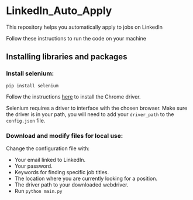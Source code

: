 # LinkedIn_Auto_Apply
This repository helps you automatically apply to jobs on LinkedIn

Follow these instructions to run the code on your machine

## Installing libraries and packages

### Install selenium:
`pip install selenium`


Follow the instructions [here](https://sites.google.com/a/chromium.org/chromedriver/downloads) to install the Chrome driver.

Selenium requires a driver to interface with the chosen browser. Make sure the driver is in your path, you will need to add your `driver_path` to the `config.json` file.

### Download and modify files for local use:

Change the configuration file with:

- Your email linked to LinkedIn.
- Your password.  
- Keywords for finding specific job titles.  
- The location where you are currently looking for a position.  
- The driver path to your downloaded webdriver.  
- Run `python main.py`
